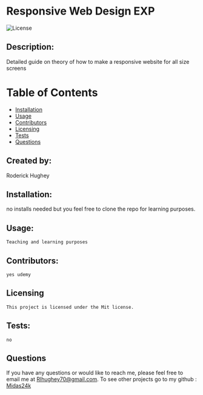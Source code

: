 # Responsive Web Design EXP
 
  ![License](https://img.shields.io/badge/License-Mit-yellow.svg)

  ## Description:
  Detailed guide on theory of how to make a responsive website for all size screens

  # Table of Contents

  * [Installation](#installation)
  * [Usage](#usage)
  * [Contributors](#contributors)
  * [Licensing](#Licensing)
  * [Tests](#tests)
  * [Questions](#questions)
  
  ## Created by:
  Roderick Hughey
   
  ## Installation:
   no installs needed but you feel free to clone the repo for learning purposes.

  ## Usage:
    Teaching and learning purposes

  ## Contributors:
    yes udemy

## Licensing
    
    This project is licensed under the Mit license.

  ## Tests:
    no

  ## Questions

  If you have any questions or would like to reach me, please feel free to email me at [Rlhughey70@gmail.com](mailto:Rlhughey70@gmail.com).
  To see other projects go to my github : [Midas24k](https://github.com/Midas24k)

  
  
